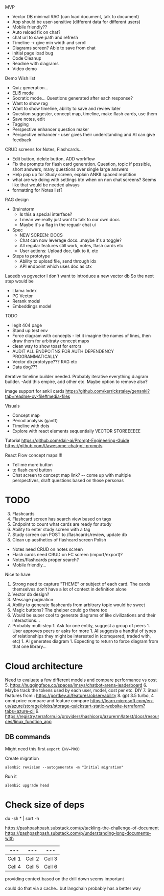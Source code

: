 MVP
- Vector DB minimal RAG (can load document, talk to document)
- App should be user-sensitive (different data for different users)
- Mobile friendly??
- Auto reload fix on chat?
- chat url to save path and refresh
- Timeline -> give min width and scroll
- Diagrams screen? Able to save from chat
- initial page load bug
- Code Cleanup
- Readme with diagrams
- Video demo


Demo Wish list
- Quiz generation...
- ELI5 mode
- Socratic mode... Questions generated after each response? 
- Want to show rag
- Want to show timeline, ability to save and review later
- Question suggester, concept map, timeline, make flash cards, use them
- Save notes, edit
- Tagging 
- Perspective enhancer question maker 
- Perspective enhancer - user gives their understanding and AI can give feedback


CRUD screens for Notes, Flashcards...
- Edit button, delete button, ADD workflow
- Fix the prompts for flash card generation. Question, topic if possible, short answers, many questions over single large answers
- Help pop up for Study screen, explain ANKII spaced repitition
- what are we doing with settings btn when on non chat screens? Seems like that would be needed always
- formatting for Notes list? 


RAG design
- Brainstorm
  - Is this a special interface? 
  - I mean we really just want to talk to our own docs
  - Maybe it's a flag in the regualr chat ui
- Spec
  - NEW SCREEN: DOCS
  - Chat can now leverage docs...maybe it's a toggle?
  - All regular features still work, notes, flash cards etc
  - User actions: Upload doc, talk to it, etc
- Steps to prototype
  - Ability to upload file, send through idx
  - API endpoint which uses doc as ctx



Lacedb vs pgvector
I don't want to introduce a new vector db
So the next step would be
- Llama Index
- PG Vector
- Rerank model
- Embeddings model






TODO
- legit 404 page
- Stand up test env
- Force diagram with concepts - let it imagine the names of lines, then draw them for arbitraty concept maps
- clean way to show toast for errors
- AUDIT ALL ENDPOITNS FOR AUTH DEPENDENCY PROGRAMMATICALLY
- Vector db prototype??? RAG etc
- Data dog???

iterative timeline builder needed. Probably iterative everything diagram builder.
-Add this empire, add other etc. Maybe option to remove also?

image support for ankii cards
https://github.com/kerrickstaley/genanki?tab=readme-ov-file#media-files

Visuals
- Concept map
- Period analysis (gantt)
- Timeline with dots
- Explore with react elements sequentially
VECTOR STOREEEEEE


Tutorial
https://github.com/dair-ai/Prompt-Engineering-Guide
https://github.com/f/awesome-chatgpt-prompts




React Flow concept maps!!!!
- Tell me more button
- to flash card button
- Chat screen to concept map link?
-- come up with multiple perspectives, draft questions based on those personas
  


# TODO   
3. Flashcards
  1. Flashcard screen has search view based on tags
  1. Endpoint to count what cards are ready for study
  1. Ability to enter study screen with a tag
  1. Study screen can POST to /flashcards/review, update db
  1. Clean up aesthetics of flashcard screen
Polish
- Notes need CRUD on notes screen
- Flash cards need CRUD on FC screen (import/export)?
- Notes/flashcards proper search?
- Mobile friendly...




Nice to have
1. Strong need to capture "THEME" or subject of each card. The cards themselves don't have a lot of context in definition alone
1. Vector db design?
1. Message pagination
1. Ability to generate flashcards from arbitrary topic would be sweet
  1. Magic buttons? The qhelper could go there too
1. Would be super cool to generate diagrams of like civilizations and their interactions...
  1. Probably multi step 
    1. Ask for one entity, suggest a group of peers
    1. User approves peers or asks for more
    1. AI suggests a handful of types of relationships they might be interested in (comquered, traded with, etc)
    1. AI generates diagram
    1. Expecting to return to force diagram from that one library...





# Cloud architecture
Need to evaluate a few different models and compare performance vs cost
5. https://huggingface.co/spaces/lmsys/chatbot-arena-leaderboard
6. Maybe track the tokens used by each user, model, cost per etc. DIY
7. Steal features from : https://portkey.ai/features/observability
8. gpt 3.5 turbo, 4 omni price compare and feature compare
https://learn.microsoft.com/en-us/azure/storage/blobs/storage-quickstart-static-website-terraform?tabs=azure-cli
9. https://registry.terraform.io/providers/hashicorp/azurerm/latest/docs/resources/linux_function_app


## DB commands
Might need this first
`export ENV=PROD`

Create migration 

`alembic revision --autogenerate -m "Initial migration"`  

Run it

`alembic upgrade head`


# Check size of deps
du -sh * | sort -h


https://pashpashpash.substack.com/p/tackling-the-challenge-of-document
https://pashpashpash.substack.com/p/understanding-long-documents-with

| --- | --- | --- |
| --- | --- | --- |
| Cell 1 | Cell 2 | Cell 3 |  
| Cell 4 | Cell 5 | Cell 6 |

providing context based on the drill down seems important

could do that via a cache...but langchain probably has a better way

